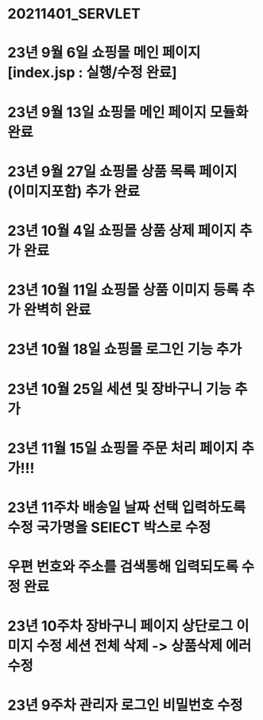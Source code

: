 # 20211401_SERVLET
# 23년 9월 6일 쇼핑몰 메인 페이지  [index.jsp : 실행/수정 완료] 
# 23년 9월 13일 쇼핑몰 메인 페이지 모듈화 완료
# 23년 9월 27일 쇼핑몰 상품 목록 페이지 (이미지포함) 추가 완료
# 23년 10월 4일 쇼핑몰 상품 상제 페이지 추가 완료 
# 23년 10월 11일 쇼핑몰 상품 이미지 등록 추가  완벽히 완료
# 23년 10월 18일 쇼핑몰 로그인 기능 추가 
# 23년 10월 25일 세션 및 장바구니 기능 추가 
# 23년 11월 15일 쇼핑몰 주문 처리 페이지 추가!!!
# 23년 11주차 배송일 날짜 선택 입력하도록 수정 국가명을 SElECT 박스로 수정 
# 우편 번호와 주소를 검색통해 입력되도록 수정 완료
# 23년 10주차 장바구니 페이지 상단로그 이미지 수정  세션 전체 삭제 -> 상품삭제 에러 수정 
# 23년 9주차 관리자 로그인 비밀번호 수정 